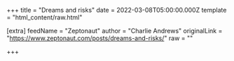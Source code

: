 
+++
title = "Dreams and risks"
date = 2022-03-08T05:00:00.000Z
template = "html_content/raw.html"

[extra]
feedName = "Zeptonaut"
author = "Charlie Andrews"
originalLink = "https://www.zeptonaut.com/posts/dreams-and-risks/"
raw = ""

+++

